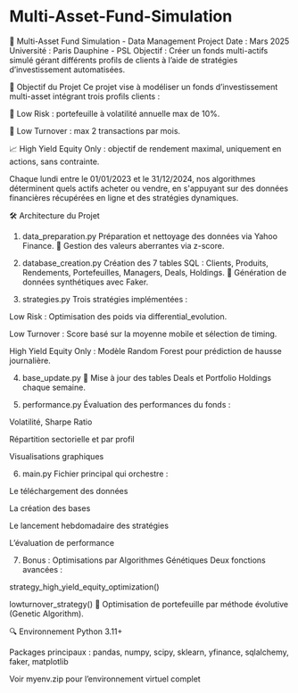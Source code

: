 # Multi-Asset-Fund-Simulation

💼 Multi-Asset Fund Simulation - Data Management Project
Date : Mars 2025
Université : Paris Dauphine - PSL
Objectif : Créer un fonds multi-actifs simulé gérant différents profils de clients à l’aide de stratégies d’investissement automatisées.

📌 Objectif du Projet
Ce projet vise à modéliser un fonds d’investissement multi-asset intégrant trois profils clients :

🧘 Low Risk : portefeuille à volatilité annuelle max de 10%.

🔁 Low Turnover : max 2 transactions par mois.

📈 High Yield Equity Only : objectif de rendement maximal, uniquement en actions, sans contrainte.

Chaque lundi entre le 01/01/2023 et le 31/12/2024, nos algorithmes déterminent quels actifs acheter ou vendre, en s'appuyant sur des données financières récupérées en ligne et des stratégies dynamiques.

🛠️ Architecture du Projet
1. data_preparation.py
Préparation et nettoyage des données via Yahoo Finance.
📌 Gestion des valeurs aberrantes via z-score.

2. database_creation.py
Création des 7 tables SQL : Clients, Produits, Rendements, Portefeuilles, Managers, Deals, Holdings.
📌 Génération de données synthétiques avec Faker.

3. strategies.py
Trois stratégies implémentées :

Low Risk : Optimisation des poids via differential_evolution.

Low Turnover : Score basé sur la moyenne mobile et sélection de timing.

High Yield Equity Only : Modèle Random Forest pour prédiction de hausse journalière.

4. base_update.py
🔄 Mise à jour des tables Deals et Portfolio Holdings chaque semaine.

5. performance.py
Évaluation des performances du fonds :

Volatilité, Sharpe Ratio

Répartition sectorielle et par profil

Visualisations graphiques

6. main.py
Fichier principal qui orchestre :

Le téléchargement des données

La création des bases

Le lancement hebdomadaire des stratégies

L’évaluation de performance

7. Bonus : Optimisations par Algorithmes Génétiques
Deux fonctions avancées :

strategy_high_yield_equity_optimization()

lowturnover_strategy()
📌 Optimisation de portefeuille par méthode évolutive (Genetic Algorithm).

🔍 Environnement
Python 3.11+

Packages principaux : pandas, numpy, scipy, sklearn, yfinance, sqlalchemy, faker, matplotlib

Voir myenv.zip pour l’environnement virtuel complet
